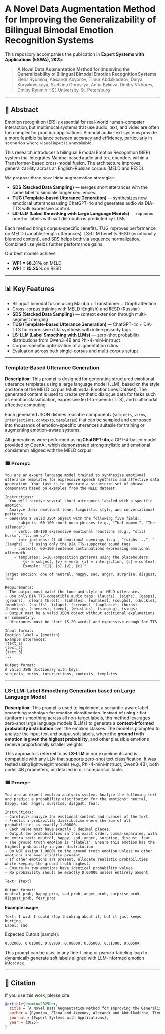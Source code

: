 # A Novel Data Augmentation Method for Improving the Generalizability of Bilingual Bimodal Emotion Recognition Systems

This repository accompanies the publication in **Expert Systems with Applications (ESWA), 2025**:

> **A Novel Data Augmentation Method for Improving the Generalizability of Bilingual Bimodal Emotion Recognition Systems**
> Elena Ryumina, Alexandr Axyonov, Timur Abdulkadirov, Darya Koryakovskaya, Svetlana Gorovaya, Anna Bykova, Dmitry Vikhorev, Dmitry Ryumin
> HSE University, St. Petersburg

---

## 🧠 Abstract

Emotion recognition (ER) is essential for real-world human-computer interaction, but multimodal systems that use audio, text, and video are often too complex for practical applications. Bimodal audio-text systems provide a more feasible balance between accuracy and efficiency, particularly in scenarios where visual input is unavailable.

This research introduces a bilingual Bimodal Emotion Recognition (BER) system that integrates Mamba-based audio and text encoders within a Transformer-based cross-modal fusion. The architecture improves generalizability across an English-Russian corpus (MELD and RESD).

We propose three novel data augmentation strategies:
- **SDS (Stacked Data Sampling)** — merges short utterances with the same label to simulate longer sequences.
- **TUG (Template-based Utterance Generation)** — synthesizes new emotional utterances using ChatGPT-4o and generates audio via DIA-TTS with expressive control.
- **LS-LLM (Label Smoothing with Large Language Models)** — replaces one-hot labels with soft distributions predicted by LLMs.

Each method brings corpus-specific benefits. TUG improves performance on MELD (variable-length utterances), LS-LLM benefits RESD (emotionally blended content), and SDS helps both via sequence normalization. Combined use yields further performance gains.

Our best models achieve:
- **WF1 = 68.31%** on MELD
- **WF1 = 85.25%** on RESD

---

## 📊 Key Features

- Bilingual bimodal fusion using Mamba + Transformer + Graph attention
- Cross-corpus training with MELD (English) and RESD (Russian)
- **SDS (Stacked Data Sampling)** — context extension through multi-segment merging
- **TUG (Template-based Utterance Generation)** — ChatGPT-4o + DIA-TTS for expressive data synthesis with inline prosody tags
- **LS-LLM (Label Smoothing with LLMs)** — zero-shot probability distributions from Qwen3-4B and Phi-4-mini-instruct
- Corpus-specific optimization of augmentation ratios
- Evaluation across both single-corpus and multi-corpus setups

---

### Template-Based Utterance Generation

**Description:**
This prompt is designed for generating structured emotional utterance templates using a large language model (LLM), based on the style and tone of the MELD corpus (Multimodal EmotionLines Dataset). The generated content is used to create synthetic dialogue data for tasks such as emotion classification, expressive text-to-speech (TTS), and multimodal affective computing.

Each generated JSON defines reusable components (`subjects`, `verbs`, `interjections`, `contexts`, `templates`) that can be sampled and composed into thousands of emotion-specific utterances suitable for training or augmenting emotion-aware systems.

All generations were performed using **ChatGPT-4o**, a GPT-4-based model provided by OpenAI, which demonstrated strong stylistic and emotional consistency aligned with the MELD corpus.


### 🟦 Prompt:
```
You are an expert language model trained to synthesize emotional utterance templates for expressive speech synthesis and affective data generation. Your task is to generate a structured set of phrase components based on examples from the MELD dataset.

Instructions:
- You will receive several short utterances labeled with a specific emotion.
- Analyze their emotional tone, linguistic style, and conversational patterns.
- Generate a valid JSON object with the following five fields:
    - subjects: 60–100 short noun phrases (e.g., "That moment", "The silence")
    - verbs: 60–100 expressive emotional reactions (e.g., "still hurts", "lit me up")
    - interjections: 20–40 emotional openings (e.g., "(sighs)...", "(laughs)...") using only the DIA TTS-supported sound tags
    - contexts: 60–100 sentence continuations expressing emotional aftermath
    - templates: 5–10 composition patterns using the placeholders:
        {s} = subject, {v} = verb, {i} = interjection, {c} = context
        Example: "{i}. {s} {v}, {c}."

Target emotion: one of neutral, happy, sad, anger, surprise, disgust, fear

Requirements:
- The output must match the tone and style of MELD utterances.
- Use only DIA TTS-compatible audio tags: (laughs), (sighs), (gasps), (groans), (clears throat), (inhales), (exhales), (coughs), (chuckle), (mumbles), (sniffs), (claps), (screams), (applause), (burps), (humming), (sneezes), (beep), (whistles), (singing), (sings)
- Output must be a valid JSON object without additional explanations or commentary.
- Utterances must be short (5–20 words) and expressive enough for TTS.

Input format:
Emotion label = {emotion}
Example utterances:
{text_1}
{text_2}
{text_3}
...

Output format:
A valid JSON dictionary with keys:
subjects, verbs, interjections, contexts, templates
```

---

### LS-LLM: Label Smoothing Generation based on Large Language Model

**Description:**
This prompt is used to implement a semantic-aware label smoothing technique for emotion classification. Instead of using a flat (uniform) smoothing across all non-target labels, this method leverages zero-shot large language models (LLMs) to generate a **context-informed probability distribution** over the emotion classes. The model is prompted to analyze the input text and output soft labels, where the **ground truth emotion is given the highest probability**, and other plausible emotions receive proportionally smaller weights.

This approach is referred to as **LS-LLM** in our experiments and is compatible with any LLM that supports zero-shot text classification. It was tested using lightweight models (e.g., Phi-4-mini-instruct, Qwen3-4B), both under 4B parameters, as detailed in our comparison table.



### 🟦 Prompt:

```
You are an expert emotion analysis system. Analyze the following text and predict a probability distribution for the emotions: neutral, happy, sad, anger, surprise, disgust, fear.

Instructions:
- Carefully analyze the emotional content and nuances of the text.
- Predict a probability distribution where the sum of all probabilities is exactly 1.00000.
- Each value must have exactly 5 decimal places.
- Output the probabilities in this exact order, comma-separated, with no extra text: neutral, happy, sad, anger, surprise, disgust, fear.
- The ground truth emotion is "{label}". Ensure this emotion has the highest probability in your distribution.
- Do NOT assign 1.00000 to the ground truth emotion unless no other emotions are even slightly present.
- If other emotions are present, allocate realistic probabilities while keeping the ground truth highest.
- Ensure no two emotions have identical probability values.
- No probability should be exactly 0.00000 unless entirely absent.

Text: {text}

Output format:
neutral_prob, happy_prob, sad_prob, anger_prob, surprise_prob, disgust_prob, fear_prob
```


**Example usage:**

```
Text: I wish I could stop thinking about it, but it just keeps hurting.
Label: sad
```

Expected Output (sample):
```
0.02000, 0.01000, 0.82000, 0.08000, 0.05000, 0.01500, 0.00500
```


This prompt can be used in any fine-tuning or pseudo-labeling loop to dynamically generate soft labels aligned with LLM-informed emotion inference.

---


## 📝 Citation

If you use this work, please cite:

```bibtex
@article{ryumina2025ber,
  title = {A Novel Data Augmentation Method for Improving the Generalizability of Bilingual Bimodal Emotion Recognition Systems},
  author = {Ryumina, Elena and Axyonov, Alexandr and Abdulkadirov, Timur and Koryakovskaya, Darya and Gorovaya, Svetlana and Bykova, Anna and Vikhorev, Dmitry and Ryumin, Dmitry},
  journal = {Expert Systems with Applications},
  year = {2025}
}
